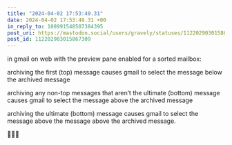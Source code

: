 ```yaml
---
title: "2024-04-02 17:53:49.31"
date: 2024-04-02 17:53:49.31 +00
in_reply_to: 108991548507384395
post_uri: https://mastodon.social/users/gravely/statuses/112202903015867309
post_id: 112202903015867309
---
```

in gmail on web with the preview pane enabled for a sorted mailbox:

archiving the first (top) message causes gmail to select the message below the archived message

archiving any non-top messages that aren’t the ultimate (bottom) message causes gmail to select the message above the archived message

archiving the ultimate (bottom) message causes gmail to select the message above the message above the archived message.

🤷🏻‍♂️



